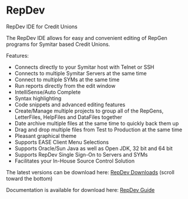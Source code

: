 RepDev
======

RepDev IDE for Credit Unions

The RepDev IDE allows for easy and convenient editing of RepGen programs for Symitar based Credit Unions. 

Features:
 - Connects directly to your Symitar host with Telnet or SSH
 - Connects to multiple Symitar Servers at the same time
 - Connect to multiple SYMs at the same time
 - Run reports directly from the edit window
 - IntelliSense/Auto Complete
 - Syntax highlighting
 - Code snippets and advanced editing features
 - Create/Manage multiple projects to group all of the RepGens, LetterFiles, HelpFiles and DataFiles together
 - Date archive multiple files at the same time to quickly back them up
 - Drag and drop multiple files from Test to Production at the same time
 - Pleasant graphical theme
 - Supports EASE Client Menu Selections
 - Supports Oracle/Sun Java as well as Open JDK, 32 bit and 64 bit
 - Supports RepDev Single Sign-On to Servers and SYMs
 - Facilitates your In-House Source Control Solution

The latest versions can be download here:
<a href="https://github.com/jakepoz/RepDev-downloads">RepDev Downloads</a> (scroll toward the bottom)

Documentation is available for download here:
<a href="https://github.com/jakepoz/RepDev-downloads/raw/master/RepDev_Guide.pdf">RepDev Guide</a>
